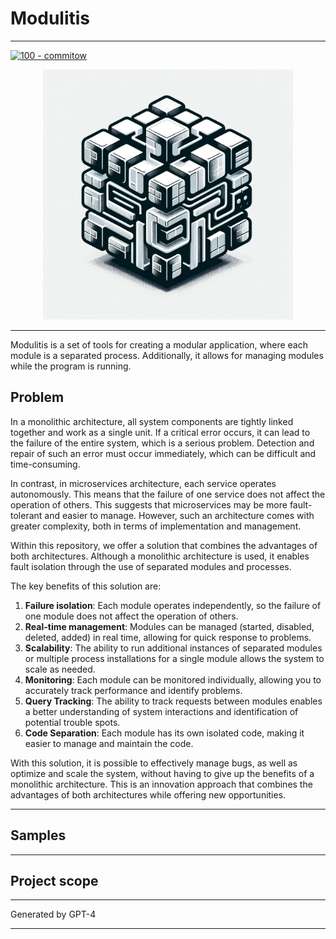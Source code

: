# Modulitis

---

[![100 - commitow](https://img.shields.io/badge/100-commitow-8CD08A?style=for-the-badge)](https://100commitow.pl)

<div align="center">
  <img src="docs/logo.jpeg" width="400" height="400">
</div>

---

Modulitis is a set of tools for creating a modular application, where each module is a separated process. Additionally, it allows for managing modules while the program is running.

## Problem

In a monolithic architecture, all system components are tightly linked together and work as a single unit. If a critical error occurs, it can lead to the failure of the entire system, which is a serious problem. Detection and repair of such an error must occur immediately, which can be difficult and time-consuming.

In contrast, in microservices architecture, each service operates autonomously. This means that the failure of one service does not affect the operation of others. This suggests that microservices may be more fault-tolerant and easier to manage. However, such an architecture comes with greater complexity, both in terms of implementation and management.

Within this repository, we offer a solution that combines the advantages of both architectures. Although a monolithic architecture is used, it enables fault isolation through the use of separated modules and processes.

The key benefits of this solution are:
1. **Failure isolation**: Each module operates independently, so the failure of one module does not affect the operation of others.
2. **Real-time management**: Modules can be managed (started, disabled, deleted, added) in real time, allowing for quick response to problems.
3. **Scalability**: The ability to run additional instances of separated modules or multiple process installations for a single module allows the system to scale as needed.
4. **Monitoring**: Each module can be monitored individually, allowing you to accurately track performance and identify problems.
5. **Query Tracking**: The ability to track requests between modules enables a better understanding of system interactions and identification of potential trouble spots.
6. **Code Separation**: Each module has its own isolated code, making it easier to manage and maintain the code.

With this solution, it is possible to effectively manage bugs, as well as optimize and scale the system, without having to give up the benefits of a monolithic architecture. This is an innovation approach that combines the advantages of both architectures while offering new opportunities.

---

## Samples

---

## Project scope

---

Generated by GPT-4  

---
 
